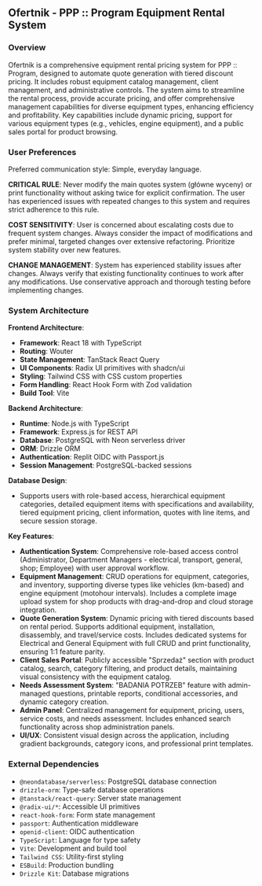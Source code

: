 ## Ofertnik - PPP :: Program Equipment Rental System

### Overview

Ofertnik is a comprehensive equipment rental pricing system for PPP :: Program, designed to automate quote generation with tiered discount pricing. It includes robust equipment catalog management, client management, and administrative controls. The system aims to streamline the rental process, provide accurate pricing, and offer comprehensive management capabilities for diverse equipment types, enhancing efficiency and profitability. Key capabilities include dynamic pricing, support for various equipment types (e.g., vehicles, engine equipment), and a public sales portal for product browsing.

### User Preferences

Preferred communication style: Simple, everyday language.

**CRITICAL RULE**: Never modify the main quotes system (główne wyceny) or print functionality without asking twice for explicit confirmation. The user has experienced issues with repeated changes to this system and requires strict adherence to this rule.

**COST SENSITIVITY**: User is concerned about escalating costs due to frequent system changes. Always consider the impact of modifications and prefer minimal, targeted changes over extensive refactoring. Prioritize system stability over new features.

**CHANGE MANAGEMENT**: System has experienced stability issues after changes. Always verify that existing functionality continues to work after any modifications. Use conservative approach and thorough testing before implementing changes.

### System Architecture

**Frontend Architecture**:
- **Framework**: React 18 with TypeScript
- **Routing**: Wouter
- **State Management**: TanStack React Query
- **UI Components**: Radix UI primitives with shadcn/ui
- **Styling**: Tailwind CSS with CSS custom properties
- **Form Handling**: React Hook Form with Zod validation
- **Build Tool**: Vite

**Backend Architecture**:
- **Runtime**: Node.js with TypeScript
- **Framework**: Express.js for REST API
- **Database**: PostgreSQL with Neon serverless driver
- **ORM**: Drizzle ORM
- **Authentication**: Replit OIDC with Passport.js
- **Session Management**: PostgreSQL-backed sessions

**Database Design**:
- Supports users with role-based access, hierarchical equipment categories, detailed equipment items with specifications and availability, tiered equipment pricing, client information, quotes with line items, and secure session storage.

**Key Features**:
- **Authentication System**: Comprehensive role-based access control (Administrator, Department Managers - electrical, transport, general, shop; Employee) with user approval workflow.
- **Equipment Management**: CRUD operations for equipment, categories, and inventory, supporting diverse types like vehicles (km-based) and engine equipment (motohour intervals). Includes a complete image upload system for shop products with drag-and-drop and cloud storage integration.
- **Quote Generation System**: Dynamic pricing with tiered discounts based on rental period. Supports additional equipment, installation, disassembly, and travel/service costs. Includes dedicated systems for Electrical and General Equipment with full CRUD and print functionality, ensuring 1:1 feature parity.
- **Client Sales Portal**: Publicly accessible "Sprzedaż" section with product catalog, search, category filtering, and product details, maintaining visual consistency with the equipment catalog.
- **Needs Assessment System**: "BADANIA POTRZEB" feature with admin-managed questions, printable reports, conditional accessories, and dynamic category creation.
- **Admin Panel**: Centralized management for equipment, pricing, users, service costs, and needs assessment. Includes enhanced search functionality across shop administration panels.
- **UI/UX**: Consistent visual design across the application, including gradient backgrounds, category icons, and professional print templates.

### External Dependencies

- `@neondatabase/serverless`: PostgreSQL database connection
- `drizzle-orm`: Type-safe database operations
- `@tanstack/react-query`: Server state management
- `@radix-ui/*`: Accessible UI primitives
- `react-hook-form`: Form state management
- `passport`: Authentication middleware
- `openid-client`: OIDC authentication
- `TypeScript`: Language for type safety
- `Vite`: Development and build tool
- `Tailwind CSS`: Utility-first styling
- `ESBuild`: Production bundling
- `Drizzle Kit`: Database migrations